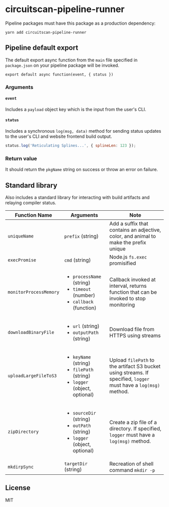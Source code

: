 # circuitscan-pipeline-runner

Pipeline packages must have this package as a production dependency:

```
yarn add circuitscan-pipeline-runner
```

## Pipeline default export

The default export async function from the `main` file specified in `package.json` on your pipeline package will be invoked.

`export default async function(event, { status })`

### Arguments

#### `event`

Includes a `payload` object key which is the input from the user's CLI.

#### `status`

Includes a synchronous `log(msg, data)` method for sending status updates to the user's CLI and website frontend build output.

```js
status.log('Reticulating Splines...', { splineLen: 123 });
```

### Return value

It should return the `pkgName` string on success or throw an error on failure.

## Standard library

Also includes a standard library for interacting with build artifacts and relaying compiler status.

Function Name | Arguments | Note
--------------|-----------|----------
`uniqueName` | `prefix` (string) | Add a suffix that contains an adjective, color, and animal to make the prefix unique
`execPromise` | `cmd` (string) | Node.js `fs.exec` promisified
`monitorProcessMemory` | <ul><li>`processName` (string)</li><li>`timeout` (number)</li><li>`callback` (function)</li></ul> | Callback invoked at interval, returns function that can be invoked to stop monitoring
`downloadBinaryFile` | <ul><li>`url` (string)</li><li>`outputPath` (string)</li></ul> | Download file from HTTPS using streams
`uploadLargeFileToS3` | <ul><li>`keyName` (string)</li><li>`filePath` (string)</li><li>`logger` (object, optional)</li></ul> | Upload `filePath` to the artifact S3 bucket using streams. If specified, `logger` must have a `log(msg)` method.
`zipDirectory` | <ul><li>`sourceDir` (string)</li><li>`outPath` (string)</li><li>`logger` (object, optional)</li></ul> | Create a zip file of a directory. If specified, `logger` must have a `log(msg)` method.
`mkdirpSync` | `targetDir` (string) | Recreation of shell command `mkdir -p`

## License

MIT
